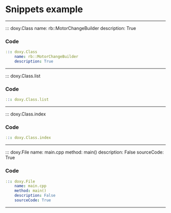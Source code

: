 # Snippets example

<hr>

::: doxy.Class
    name: rb::MotorChangeBuilder
    description: True

### Code
```yaml
::: doxy.Class
    name: rb::MotorChangeBuilder
    description: True
```
<hr>


::: doxy.Class.list

### Code
```yaml
::: doxy.Class.list
```
<hr>


::: doxy.Class.index		  

### Code
```yaml
::: doxy.Class.index		  
```
<hr>


::: doxy.File
    name: main.cpp
    method: main()
    description: False
    sourceCode: True

### Code
```yaml
::: doxy.File
    name: main.cpp
    method: main()
    description: False
    sourceCode: True
```
<hr>